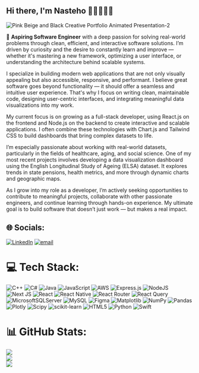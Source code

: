## Hi there, I'm Nasteho 👩🏽‍💻👋🏽
![Pink Beige and Black Creative Portfolio Animated Presentation-2](https://github.com/user-attachments/assets/ea62e22e-ea52-4ac5-99c3-3409d15d9482)

🚀 **Aspiring Software Engineer** with a deep passion for solving real-world problems through clean, efficient, and interactive software solutions. I’m driven by curiosity and the desire to constantly learn and improve — whether it's mastering a new framework, optimizing a user interface, or understanding the architecture behind scalable systems.

I specialize in building modern web applications that are not only visually appealing but also accessible, responsive, and performant. I believe great software goes beyond functionality — it should offer a seamless and intuitive user experience. That's why I focus on writing clean, maintainable code, designing user-centric interfaces, and integrating meaningful data visualizations into my work.

My current focus is on growing as a full-stack developer, using React.js on the frontend and Node.js on the backend to create interactive and scalable applications. I often combine these technologies with Chart.js and Tailwind CSS to build dashboards that bring complex datasets to life.

I’m especially passionate about working with real-world datasets, particularly in the fields of healthcare, aging, and social science. One of my most recent projects involves developing a data visualization dashboard using the English Longitudinal Study of Ageing (ELSA) dataset. It explores trends in state pensions, health metrics, and more through dynamic charts and geographic maps.

As I grow into my role as a developer, I’m actively seeking opportunities to contribute to meaningful projects, collaborate with other passionate engineers, and continue learning through hands-on experience. My ultimate goal is to build software that doesn’t just work — but makes a real impact.


## 🌐 Socials:
[![LinkedIn](https://img.shields.io/badge/LinkedIn-%230077B5.svg?logo=linkedin&logoColor=white)](https://linkedin.com/in/linkedin.com/in/nastehoabdi) [![email](https://img.shields.io/badge/Email-D14836?logo=gmail&logoColor=white)](mailto:nasteho290@outlook.com) 

# 💻 Tech Stack:
![C++](https://img.shields.io/badge/c++-%2300599C.svg?style=for-the-badge&logo=c%2B%2B&logoColor=white) ![C#](https://img.shields.io/badge/c%23-%23239120.svg?style=for-the-badge&logo=csharp&logoColor=white) ![Java](https://img.shields.io/badge/java-%23ED8B00.svg?style=for-the-badge&logo=openjdk&logoColor=white) ![JavaScript](https://img.shields.io/badge/javascript-%23323330.svg?style=for-the-badge&logo=javascript&logoColor=%23F7DF1E) ![AWS](https://img.shields.io/badge/AWS-%23FF9900.svg?style=for-the-badge&logo=amazon-aws&logoColor=white) ![Express.js](https://img.shields.io/badge/express.js-%23404d59.svg?style=for-the-badge&logo=express&logoColor=%2361DAFB) ![NodeJS](https://img.shields.io/badge/node.js-6DA55F?style=for-the-badge&logo=node.js&logoColor=white) ![Next JS](https://img.shields.io/badge/Next-black?style=for-the-badge&logo=next.js&logoColor=white) ![React](https://img.shields.io/badge/react-%2320232a.svg?style=for-the-badge&logo=react&logoColor=%2361DAFB) ![React Native](https://img.shields.io/badge/react_native-%2320232a.svg?style=for-the-badge&logo=react&logoColor=%2361DAFB) ![React Router](https://img.shields.io/badge/React_Router-CA4245?style=for-the-badge&logo=react-router&logoColor=white) ![React Query](https://img.shields.io/badge/-React%20Query-FF4154?style=for-the-badge&logo=react%20query&logoColor=white) ![MicrosoftSQLServer](https://img.shields.io/badge/Microsoft%20SQL%20Server-CC2927?style=for-the-badge&logo=microsoft%20sql%20server&logoColor=white) ![MySQL](https://img.shields.io/badge/mysql-4479A1.svg?style=for-the-badge&logo=mysql&logoColor=white) ![Figma](https://img.shields.io/badge/figma-%23F24E1E.svg?style=for-the-badge&logo=figma&logoColor=white) ![Matplotlib](https://img.shields.io/badge/Matplotlib-%23ffffff.svg?style=for-the-badge&logo=Matplotlib&logoColor=black) ![NumPy](https://img.shields.io/badge/numpy-%23013243.svg?style=for-the-badge&logo=numpy&logoColor=white) ![Pandas](https://img.shields.io/badge/pandas-%23150458.svg?style=for-the-badge&logo=pandas&logoColor=white) ![Plotly](https://img.shields.io/badge/Plotly-%233F4F75.svg?style=for-the-badge&logo=plotly&logoColor=white) ![Scipy](https://img.shields.io/badge/SciPy-%230C55A5.svg?style=for-the-badge&logo=scipy&logoColor=%white) ![scikit-learn](https://img.shields.io/badge/scikit--learn-%23F7931E.svg?style=for-the-badge&logo=scikit-learn&logoColor=white) ![HTML5](https://img.shields.io/badge/html5-%23E34F26.svg?style=for-the-badge&logo=html5&logoColor=white) ![Python](https://img.shields.io/badge/python-3670A0?style=for-the-badge&logo=python&logoColor=ffdd54) ![Swift](https://img.shields.io/badge/swift-F54A2A?style=for-the-badge&logo=swift&logoColor=white)
# 📊 GitHub Stats:
![](https://github-readme-stats.vercel.app/api?username=Nastehooo&theme=dark&hide_border=false&include_all_commits=false&count_private=false)<br/>
![](https://nirzak-streak-stats.vercel.app/?user=Nastehooo&theme=dark&hide_border=false)<br/>
![](https://github-readme-stats.vercel.app/api/top-langs/?username=Nastehooo&theme=dark&hide_border=false&include_all_commits=false&count_private=false&layout=compact)

<!-- Proudly created with GPRM ( https://gprm.itsvg.in ) -->
